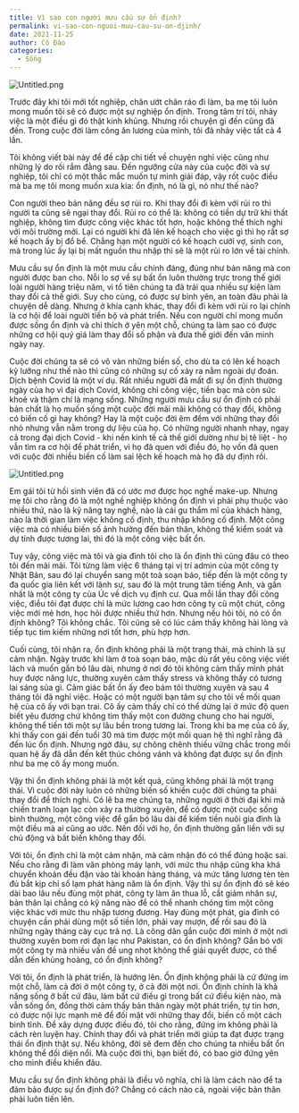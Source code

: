 ```yaml
---
title: Vì sao con người mưu cầu sự ổn định?
permalink: vi-sao-con-nguoi-muu-cau-su-on-djinh/
date: 2021-11-25
author: Cô Đào
categories:
  - Sống
---
```


![Untitled.png](/images/773a10f0-6b9e-48b8-91fb-0a08fe2fd4d7/Untitled.png)


Trước đây khi tôi mới tốt nghiệp, chân ướt chân ráo đi làm, ba mẹ tôi luôn mong muốn tôi sẽ có được một sự nghiệp ổn định. Trong tâm trí tôi, nhảy việc là một điều gì đó thật kinh khủng. Nhưng rồi chuyện gì đến cũng đã đến. Trong cuộc đời làm công ăn lương của mình, tôi đã nhảy việc tất cả 4 lần.


Tôi không viết bài này để đề cập chi tiết về chuyện nghỉ việc cũng như những lý do rối rắm đằng sau. Đến ngưỡng cửa này của cuộc đời và sự nghiệp, tôi chỉ có một thắc mắc muốn tự mình giải đáp, vậy rốt cuộc điều mà ba mẹ tôi mong muốn xưa kia: ổn định, nó là gì, nó như thế nào?


Con người theo bản năng đều sợ rủi ro. Khi thay đổi đi kèm với rủi ro thì người ta cũng sẽ ngại thay đổi. Rủi ro có thể là: không có tiền dự trữ khi thất nghiệp, không tìm được công việc khác tốt hơn, hoặc không thể thích nghi với môi trường mới. Lại có người khi đã lên kế hoạch cho việc gì thì họ rất sợ kế hoạch ấy bị đổ bể. Chẳng hạn một người có kế hoạch cưới vợ, sinh con, mà trong lúc ấy lại bị mất nguồn thu nhập thì sẽ là một rủi ro lớn về tài chính.


Mưu cầu sự ổn định là một mưu cầu chính đáng, đúng như bản năng mà con người được ban cho. Nỗi lo sợ về sự bất ổn luôn thường trực trong thế giới loài người hàng triệu năm, vì tổ tiên chúng ta đã trải qua nhiều sự kiện làm thay đổi cả thế giới. Suy cho cùng, có được sự bình yên, an toàn đâu phải là chuyện dễ dàng. Nhưng ở khía cạnh khác, thay đổi đi kèm với rủi ro lại chính là cơ hội để loài người tiến bộ và phát triển. Nếu con người chỉ mong muốn được sống ổn định và chỉ thích ở yên một chỗ, chúng ta làm sao có được những cơ hội quý giá làm thay đổi số phận và đưa thế giới đến văn minh ngày nay.


Cuộc đời chúng ta sẽ có vô vàn những biến số, cho dù ta có lên kế hoạch kỹ lưỡng như thế nào thì cũng có những sự cố xảy ra nằm ngoài dự đoán. Dịch bệnh Covid là một ví dụ. Rất nhiều người đã mất đi sự ổn định thường ngày của họ vì đại dịch Covid, không chỉ công việc, tiền bạc mà còn sức khoẻ và thậm chí là mạng sống. Những người mưu cầu sự ổn định có phải bản chất là họ muốn sống một cuộc đời mãi mãi không có thay đổi, không có biến cố gì hay không? Hay là một cuộc đời êm đềm với những thay đổi nhỏ nhưng vẫn nằm trong dự liệu của họ. Có những người nhanh nhạy, ngay cả trong đại dịch Covid - khi nền kinh tế cả thế giới dường như bị tê liệt - họ vẫn tìm ra cơ hội để phát triển, vì họ đã quen với điều đó, họ vốn đã quen với cuộc đời nhiều biến cố làm sai lệch kế hoạch mà họ đã dự định rồi.


![Untitled.png](/images/773a10f0-6b9e-48b8-91fb-0a08fe2fd4d7/Untitled_1.png)


Em gái tôi từ hồi sinh viên đã có ước mơ được học nghề make-up. Nhưng mẹ tôi cho rằng đó là một nghề nghiệp không ổn định vì phải phụ thuộc vào nhiều thứ, nào là kỹ năng tay nghề, nào là cái gu thẩm mĩ của khách hàng, nào là thời gian làm việc không cố định, thu nhập không cố định. Một công việc mà có nhiều biến số ảnh hưởng đến bản thân, không thể kiểm soát và dự tính được tương lai, thì đó là một công việc bất ổn.


Tuy vậy, công việc mà tôi và gia đình tôi cho là ổn định thì cũng đâu có theo tôi đến mãi mãi. Tôi từng làm việc 6 tháng tại vị trí admin của một công ty Nhật Bản, sau đó lại chuyển sang một toà soạn báo, tiếp đến là một công ty đa quốc gia liên kết với lãnh sự, sau đó là một trung tâm tiếng Anh, và gần nhất là một công ty của Úc về dịch vụ định cư. Qua mỗi lần thay đổi công việc, điều tôi đạt được chỉ là mức lương cao hơn công ty cũ một chút, công việc mới mẻ hơn, học hỏi được nhiều thứ hơn. Nhưng nếu hỏi tôi, nó có ổn định không? Tôi không chắc. Tôi cũng sẽ có lúc cảm thấy không hài lòng và tiếp tục tìm kiếm những nơi tốt hơn, phù hợp hơn.


Cuối cùng, tôi nhận ra, ổn định không phải là một trạng thái, mà chính là sự cảm nhận. Ngày trước khi làm ở toà soạn báo, mặc dù rất yêu công việc viết lách và muốn gắn bó lâu dài, nhưng ở nơi đó tôi không cảm thấy mình phát huy được năng lực, thường xuyên cảm thấy stress và không thấy có tương lai sáng sủa gì. Cảm giác bất ổn ấy đeo bám tôi thường xuyên và sau 4 tháng tôi đã nghỉ việc. Hoặc có một người bạn tâm sự cho tôi về mối quan hệ của cô ấy với bạn trai. Cô ấy cảm thấy chỉ có thể dừng lại ở mức độ quen biết yêu đương chứ không tìm thấy một con đường chung cho hai người, không thể tiến tới một sự lâu bền trong tương lai. Trong khi ba mẹ của cô ấy, khi thấy con gái đến tuổi 30 mà tìm được một mối quan hệ thì nghĩ rằng đã đến lúc ổn định. Nhưng ngờ đâu, sự chông chênh thiếu vững chắc trong mối quan hệ ấy đã dẫn đến kết thúc chóng vánh và không đạt được sự ổn định như ba mẹ cô ấy mong muốn.


Vậy thì ổn định không phải là một kết quả, cũng không phải là một trạng thái. Vì cuộc đời này luôn có những biến số khiến cuộc đời chúng ta phải thay đổi để thích nghi. Có lẽ ba mẹ chúng ta, những người ở thời đại khi mà chiến tranh loạn lạc còn xảy ra thường xuyên, để có được một cuộc sống bình thường, một công việc để gắn bó lâu dài để kiếm tiền nuôi gia đình là một điều mà ai cũng ao ước. Nên đối với họ, ổn định thường gắn liền với sự chủ động và bất biến không thay đổi.


Với tôi, ổn định chỉ là một cảm nhận, mà cảm nhận đó có thể đúng hoặc sai. Nếu cho rằng đi làm văn phòng máy lạnh, với mức thu nhập cũng kha khá chuyển khoản đều đặn vào tài khoản hàng tháng, và mức tăng lương tèn tèn đủ bắt kịp chỉ số lạm phát hàng năm là ổn định. Vậy thì sự ổn định đó sẽ kéo dài bao lâu nếu đùng một phát, công ty làm ăn thua lỗ, cắt giảm nhân sự, bản thân lại chẳng có kỹ năng nào để có thể nhanh chóng tìm một công việc khác với mức thu nhập tương đương. Hay đùng một phát, gia đình có chuyện cần phải dùng một số tiền lớn, phải vay mượn, để rồi sau đó là những ngày tháng cày cục trả nợ. Là công dân gắn cuộc đời mình ở một nơi thường xuyên bom rơi đạn lạc như Pakistan, có ổn định không? Gắn bó với một công ty mà nhiều vấn đề ung nhọt không thể giải quyết được, có thể dẫn đến khủng hoảng, có ổn định không?


Với tôi, ổn định là phát triển, là hướng lên. Ổn định không phải là cứ đứng im một chỗ, làm cả đời ở một công ty, ở cả đời một nơi. Ổn định chính là khả năng sống ở bất cứ đâu, làm bất cứ điều gì trong bất cứ điều kiện nào, mà vẫn sống ổn, đồng thời cảm thấy bản thân ngày một phát triển, tự tin hơn, có được nội lực mạnh mẽ để đối mặt với những thay đổi, biến cố một cách bình tĩnh. Để xây dựng được điều đó, tôi cho rằng, đứng im không phải là cách rèn luyện hay. Chính thay đổi và phát triển mới giúp ta đạt được trạng thái ổn định thật sự. Nếu không, đời sẽ đem đến cho chúng ta nhiều bất ổn không thể đối diện nổi. Mà cuộc đời thì, bạn biết đó, có bao giờ đứng yên cho mình điều khiển đâu.


Mưu cầu sự ổn định không phải là điều vô nghĩa, chỉ là làm cách nào để ta đảm bảo được sự ổn định đó? Chẳng có cách nào cả, ngoài việc bản thân phải luôn tiến lên.

